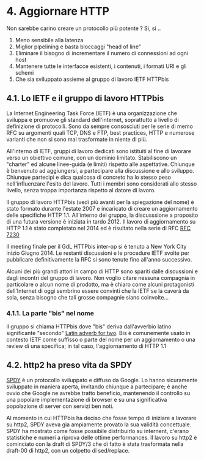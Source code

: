 # 4. Aggiornare HTTP

Non sarebbe carino creare un protocollo più potente ? Si, si ..

1. Meno sensibile alla latenza
2. Miglior pipelining e basta bloccaggi "head of line"
3. Eliminare il bisogno di incrementare il numero di connessioni ad ogni host
4. Mantenere tutte le interfacce esistenti, i contenuti, i formati URI e gli schemi
5. Che sia sviluppato assieme al gruppo di lavoro IETF HTTPbis

## 4.1. Lo IETF e il gruppo di lavoro HTTPbis

La Internet Engineering Task Force (IETF) è una organizzazione che sviluppa e promuove gli standard dell'internet, soprattutto a livello di definizione di protocolli. Sono da sempre consosciuti per le serie di memo RFC su argomenti quali TCP, DNS e FTP, best practices, HTTP e numerose varianti che non si sono mai trasformate in niente di più.

All'interno di IETF, gruppi di lavoro dedicati sono istituiti al fine di lavorare verso un obiettivo comune, con un dominio limitato. Stabiliscono un "charter" ed alcune linee-guida (e limiti) rispetto alle aspettative. Chiunque è benvenuto ad aggiungersi, a partecipare alla discussione e allo sviluppo. Chiunque partecipi e dica qualcosa di concreto ha lo stesso peso nell'influenzare l'esito del lavoro. Tutti i membri sono considerati allo stesso livello, senza troppa importanza rispetto al datore di lavoro.

Il gruppo di lavoro HTTPbis (vedi più avanti per la spiegazione del nome) è 
stato formato durante l'estate 2007 e incaricato di creare un aggiornamento 
delle specifiche HTTP 1.1. All'interno del gruppo, la discusssione a proposito
di una futura versione è iniziata in tardo 2012. Il lavoro di aggiornamento su
HTTP 1.1 è stato completato nel 2014 ed è risultato nella serie di RFC 
[RFC 7230](https://tools.ietf.org/html/rfc7230)

Il meeting finale per il GdL HTTPbis inter-op si è tenuto a New York City inizio Giugno 2014. Le restanti discussioni e le procedure IETF svolte per pubblicare definitivamente la RFC si sono tenute fino all'anno successivo.

Alcuni dei più grandi attori in campo di HTTP sono spariti dalle discussioni e dagli incontri del gruppo di lavoro. Non voglio citare nessuna compagnia in particolare o alcun nome di prodotto, ma è chiaro come alcuni protagonisti dell'Internet di oggi sembrino essere convinti che la IETF se la caverà da sola, senza bisogno che tali grosse compagnie siano coinvolte...

### 4.1.1. La parte "bis" nel nome

Il gruppo si chiama HTTPbis dove "bis" deriva dall'avverbio latino significante "secondo" [Latin adverb for two](https://en.wiktionary.org/wiki/bis#Latin). Bis è comunemente usato in contesto IETF come suffisso o parte del nome per un aggiornamento o una review di una specifica; in tal caso, l'aggiornamento di HTTP 1.1

## 4.2. http2 ha preso vita da SPDY

[SPDY](https://en.wikipedia.org/wiki/SPDY) è un protocollo sviluppato e diffuso da Google. Lo hanno sicuramente sviluppato in maniera aperta, invitando chiunque a partecipare; è anche ovvio che Google ne avrebbe tratto beneficio, mantenendo il controllo su una popolare implementazione di browser e su una significativa popolazione di server con servizi ben noti.

Al momento in cui HTTPbis ha deciso che fosse tempo di iniziare a lavorare su http2, SPDY aveva gia ampiamente provato la sua validità concettuale. SPDY ha mostrato come fosse possibile distribuirlo su internent, c'erano statistiche e numeri a riprova delle ottime performances. Il lavoro su http2 è cominciato con la draft di SPDY/3 che di fatto è stata trasformata nella draft-00 di http2, con un colpetto di sed/replace.

